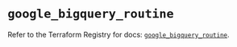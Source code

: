 # `google_bigquery_routine`

Refer to the Terraform Registry for docs: [`google_bigquery_routine`](https://registry.terraform.io/providers/hashicorp/google/5.17.0/docs/resources/bigquery_routine).
